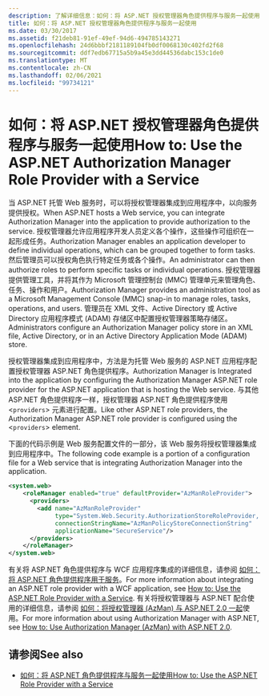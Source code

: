 ```yaml
---
description: 了解详细信息：如何：将 ASP.NET 授权管理器角色提供程序与服务一起使用
title: 如何：将 ASP.NET 授权管理器角色提供程序与服务一起使用
ms.date: 03/30/2017
ms.assetid: f21deb81-91ef-49ef-94d6-494785143271
ms.openlocfilehash: 24d6bbbf2181189104fb0df0068130c402fd2f68
ms.sourcegitcommit: ddf7edb67715a5b9a45e3dd44536dabc153c1de0
ms.translationtype: MT
ms.contentlocale: zh-CN
ms.lasthandoff: 02/06/2021
ms.locfileid: "99734121"
---
```

# <a name="how-to-use-the-aspnet-authorization-manager-role-provider-with-a-service"></a><span data-ttu-id="31955-103">如何：将 ASP.NET 授权管理器角色提供程序与服务一起使用</span><span class="sxs-lookup"><span data-stu-id="31955-103">How to: Use the ASP.NET Authorization Manager Role Provider with a Service</span></span>

<span data-ttu-id="31955-104">当 ASP.NET 托管 Web 服务时，可以将授权管理器集成到应用程序中，以向服务提供授权。</span><span class="sxs-lookup"><span data-stu-id="31955-104">When ASP.NET hosts a Web service, you can integrate Authorization Manager into the application to provide authorization to the service.</span></span> <span data-ttu-id="31955-105">授权管理器允许应用程序开发人员定义各个操作，这些操作可组织在一起形成任务。</span><span class="sxs-lookup"><span data-stu-id="31955-105">Authorization Manager enables an application developer to define individual operations, which can be grouped together to form tasks.</span></span> <span data-ttu-id="31955-106">然后管理员可以授权角色执行特定任务或各个操作。</span><span class="sxs-lookup"><span data-stu-id="31955-106">An administrator can then authorize roles to perform specific tasks or individual operations.</span></span> <span data-ttu-id="31955-107">授权管理器提供管理工具，并将其作为 Microsoft 管理控制台 (MMC) 管理单元来管理角色、任务、操作和用户。</span><span class="sxs-lookup"><span data-stu-id="31955-107">Authorization Manager provides an administration tool as a Microsoft Management Console (MMC) snap-in to manage roles, tasks, operations, and users.</span></span> <span data-ttu-id="31955-108">管理员在 XML 文件、Active Directory 或 Active Directory 应用程序模式 (ADAM) 存储区中配置授权管理器策略存储区。</span><span class="sxs-lookup"><span data-stu-id="31955-108">Administrators configure an Authorization Manager policy store in an XML file, Active Directory, or in an Active Directory Application Mode (ADAM) store.</span></span>  
  
 <span data-ttu-id="31955-109">授权管理器集成到应用程序中，方法是为托管 Web 服务的 ASP.NET 应用程序配置授权管理器 ASP.NET 角色提供程序。</span><span class="sxs-lookup"><span data-stu-id="31955-109">Authorization Manager is Integrated into the application by configuring the Authorization Manager ASP.NET role provider for the ASP.NET application that is hosting the Web service.</span></span> <span data-ttu-id="31955-110">与其他 ASP.NET 角色提供程序一样，授权管理器 ASP.NET 角色提供程序使用 <`providers`> 元素进行配置。</span><span class="sxs-lookup"><span data-stu-id="31955-110">Like other ASP.NET role providers, the Authorization Manager ASP.NET role provider is configured using the <`providers`> element.</span></span>  
  
 <span data-ttu-id="31955-111">下面的代码示例是 Web 服务配置文件的一部分，该 Web 服务将授权管理器集成到应用程序中。</span><span class="sxs-lookup"><span data-stu-id="31955-111">The following code example is a portion of a configuration file for a Web service that is integrating Authorization Manager into the application.</span></span>  
  
```xml  
<system.web>  
    <roleManager enabled="true" defaultProvider="AzManRoleProvider">  
      <providers>  
        <add name="AzManRoleProvider"  
             type="System.Web.Security.AuthorizationStoreRoleProvider, System.Web, Version=2.0.0.0, Culture=neutral, publicKeyToken=b03f5f7f11d50a3a"  
             connectionStringName="AzManPolicyStoreConnectionString"
             applicationName="SecureService"/>  
      </providers>  
    </roleManager>  
</system.web>  
```  
  
 <span data-ttu-id="31955-112">有关将 ASP.NET 角色提供程序与 WCF 应用程序集成的详细信息，请参阅 [如何：将 ASP.NET 角色提供程序用于服务](how-to-use-the-aspnet-role-provider-with-a-service.md)。</span><span class="sxs-lookup"><span data-stu-id="31955-112">For more information about integrating an ASP.NET role provider with a WCF application, see [How to: Use the ASP.NET Role Provider with a Service](how-to-use-the-aspnet-role-provider-with-a-service.md).</span></span> <span data-ttu-id="31955-113">有关将授权管理器与 ASP.NET 配合使用的详细信息，请参阅 [如何：将授权管理器 (AzMan) 与 ASP.NET 2.0 一起](/previous-versions/msp-n-p/ff649313(v=pandp.10))使用。</span><span class="sxs-lookup"><span data-stu-id="31955-113">For more information about using Authorization Manager with ASP.NET, see [How to: Use Authorization Manager (AzMan) with ASP.NET 2.0](/previous-versions/msp-n-p/ff649313(v=pandp.10)).</span></span>  
  
## <a name="see-also"></a><span data-ttu-id="31955-114">请参阅</span><span class="sxs-lookup"><span data-stu-id="31955-114">See also</span></span>

- [<span data-ttu-id="31955-115">如何：将 ASP.NET 角色提供程序与服务一起使用</span><span class="sxs-lookup"><span data-stu-id="31955-115">How to: Use the ASP.NET Role Provider with a Service</span></span>](how-to-use-the-aspnet-role-provider-with-a-service.md)
